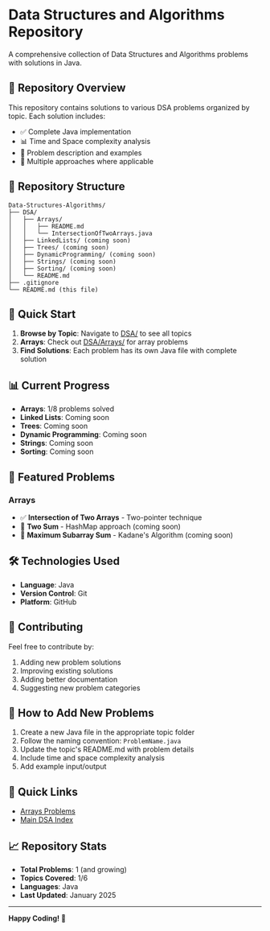 # Data Structures and Algorithms Repository

A comprehensive collection of Data Structures and Algorithms problems with solutions in Java.

## 🎯 Repository Overview

This repository contains solutions to various DSA problems organized by topic. Each solution includes:
- ✅ Complete Java implementation
- 📊 Time and Space complexity analysis
- 📝 Problem description and examples
- 🎯 Multiple approaches where applicable

## 📁 Repository Structure

```
Data-Structures-Algorithms/
├── DSA/
│   ├── Arrays/
│   │   ├── README.md
│   │   └── IntersectionOfTwoArrays.java
│   ├── LinkedLists/ (coming soon)
│   ├── Trees/ (coming soon)
│   ├── DynamicProgramming/ (coming soon)
│   ├── Strings/ (coming soon)
│   ├── Sorting/ (coming soon)
│   └── README.md
├── .gitignore
└── README.md (this file)
```

## 🚀 Quick Start

1. **Browse by Topic**: Navigate to [DSA/](./DSA/) to see all topics
2. **Arrays**: Check out [DSA/Arrays/](./DSA/Arrays/) for array problems
3. **Find Solutions**: Each problem has its own Java file with complete solution

## 📊 Current Progress

- **Arrays**: 1/8 problems solved
- **Linked Lists**: Coming soon
- **Trees**: Coming soon
- **Dynamic Programming**: Coming soon
- **Strings**: Coming soon
- **Sorting**: Coming soon

## 🎯 Featured Problems

### Arrays
- ✅ **Intersection of Two Arrays** - Two-pointer technique
- 🔄 **Two Sum** - HashMap approach (coming soon)
- 🔄 **Maximum Subarray Sum** - Kadane's Algorithm (coming soon)

## 🛠️ Technologies Used

- **Language**: Java
- **Version Control**: Git
- **Platform**: GitHub

## 🤝 Contributing

Feel free to contribute by:
1. Adding new problem solutions
2. Improving existing solutions
3. Adding better documentation
4. Suggesting new problem categories

## 📝 How to Add New Problems

1. Create a new Java file in the appropriate topic folder
2. Follow the naming convention: `ProblemName.java`
3. Update the topic's README.md with problem details
4. Include time and space complexity analysis
5. Add example input/output

## 🔗 Quick Links

- [Arrays Problems](./DSA/Arrays/)
- [Main DSA Index](./DSA/)

## 📈 Repository Stats

- **Total Problems**: 1 (and growing)
- **Topics Covered**: 1/6
- **Languages**: Java
- **Last Updated**: January 2025

---

**Happy Coding! 🚀** 
